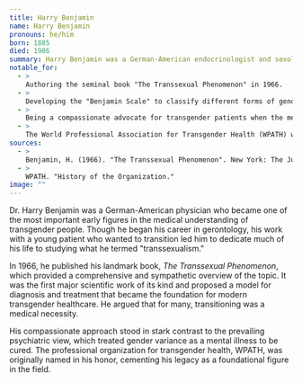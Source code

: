 ```yaml
---
title: Harry Benjamin
name: Harry Benjamin
pronouns: he/him
born: 1885
died: 1986
summary: Harry Benjamin was a German-American endocrinologist and sexologist, known for his pioneering work with transgender people. His 1966 book, "The Transsexual Phenomenon," was the first major scientific text on the subject and established the first standards of care.
notable_for:
  - >
    Authoring the seminal book "The Transsexual Phenomenon" in 1966.
  - >
    Developing the "Benjamin Scale" to classify different forms of gender variance.
  - >
    Being a compassionate advocate for transgender patients when the medical establishment was largely hostile.
  - >
    The World Professional Association for Transgender Health (WPATH) was originally named the Harry Benjamin International Gender Dysphoria Association in his honor.
sources:
  - >
    Benjamin, H. (1966). "The Transsexual Phenomenon". New York: The Julian Press.
  - >
    WPATH. "History of the Organization."
image: ""
---
```


Dr. Harry Benjamin was a German-American physician who became one of the most important early figures in the medical understanding of transgender people. Though he began his career in gerontology, his work with a young patient who wanted to transition led him to dedicate much of his life to studying what he termed "transsexualism."

In 1966, he published his landmark book, *The Transsexual Phenomenon*, which provided a comprehensive and sympathetic overview of the topic. It was the first major scientific work of its kind and proposed a model for diagnosis and treatment that became the foundation for modern transgender healthcare. He argued that for many, transitioning was a medical necessity.

His compassionate approach stood in stark contrast to the prevailing psychiatric view, which treated gender variance as a mental illness to be cured. The professional organization for transgender health, WPATH, was originally named in his honor, cementing his legacy as a foundational figure in the field.
